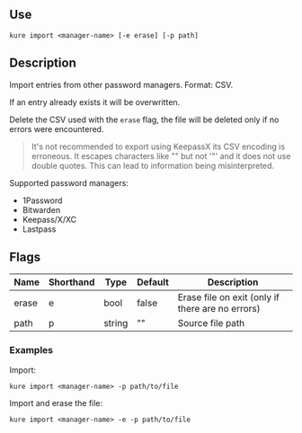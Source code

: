 ## Use

`kure import <manager-name> [-e erase] [-p path]`

## Description

Import entries from other password managers. Format: CSV.

If an entry already exists it will be overwritten.

Delete the CSV used with the `erase` flag, the file will be deleted only if no errors were encountered.

> It's not recommended to export using KeepassX its CSV encoding is erroneous. It escapes characters like "\" but not '"' and it does not use double quotes. This can lead to information being misinterpreted.

Supported password managers:
- 1Password
- Bitwarden
- Keepass/X/XC
- Lastpass

## Flags

|  Name     | Shorthand |     Type      |    Default    |                   Description                     |
|-----------|-----------|---------------|---------------|---------------------------------------------------|
| erase     | e         | bool          | false         | Erase file on exit (only if there are no errors)  |
| path      | p         | string        | ""            | Source file path                                  |

### Examples

Import:
```
kure import <manager-name> -p path/to/file
```

Import and erase the file:
```
kure import <manager-name> -e -p path/to/file
```
